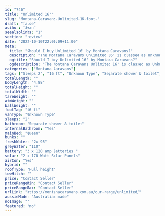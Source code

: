 ```yaml
---
id: "746"
title: "Unlimited 16'"
slug: "Montana-Caravans-Unlimited-16-foot-"
draft: "false"
author: "Sean"
seealsolinks: "1"
section: "review"
date: "2022-10-10T22:00:09+11:00"
meta:
  title: "Should I buy Unlimited 16' by Montana Caravans?"
  description: "The Montana Caravans Unlimited 16' is classed as Unknown Type, and sleeps 2 people. It is Australian made and comes in at 16 ft. It generally has Separate shower & toilet."
  ogtitle: "Should I buy Unlimited 16' by Montana Caravans?"
  ogdescription: "The Montana Caravans Unlimited 16' is classed as Unknown Type, and sleeps 2 people. It is Australian made and comes in at 16 ft. It generally has Separate shower & toilet."
categories: ["Montana Caravans"]
tags: ["Sleeps 2", "16 ft", "Unknown Type", "Separate shower & toilet", "Full height", "Price Unknown"]
totalLength: ""
bodyLength: "4.88"
totalHeight: ""
totalWidth: ""
tareWeight: ""
atmWeight: ""
ballWeight: ""
footTag: "16 ft"
vanType: "Unknown Type"
sleeps: "2"
bathroom: "Separate shower & toilet"
internalBathroom: "Yes"
mainBed: "Queen"
bunks: ""
freshWater: "2x 95"
greyWater: "110"
battery: "2 x 120 amp Batteries "
solar: "2 x 170 Watt Solar Panels"
airCon: "Yes"
hybrid: ""
roofType: "Full height"
towHitch: ""
price: "Contact Seller"
priceRangeMin: "Contact Seller"
priceRangeMax: "Contact Seller"
urlLink: "https://montanacaravans.com.au/our-range/unlimited/"
aussieMade: "Australian made"
noImage: ""
featured: "no"
---
```

